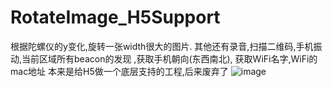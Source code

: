 # RotateImage_H5Support
根据陀螺仪的y变化,旋转一张width很大的图片. 其他还有录音,扫描二维码,手机振动,当前区域所有beacon的发现 ,获取手机朝向(东西南北),
获取WiFi名字,WiFi的mac地址
本来是给H5做一个底层支持的工程,后来废弃了
![image](https://github.com/guochaoshun/RotateImage/blob/master/%E8%B7%9F%E9%9A%8F%E9%99%80%E8%9E%BA%E4%BB%AA%E6%97%8B%E8%BD%AC%E5%9B%BE%E7%89%87.gif)

